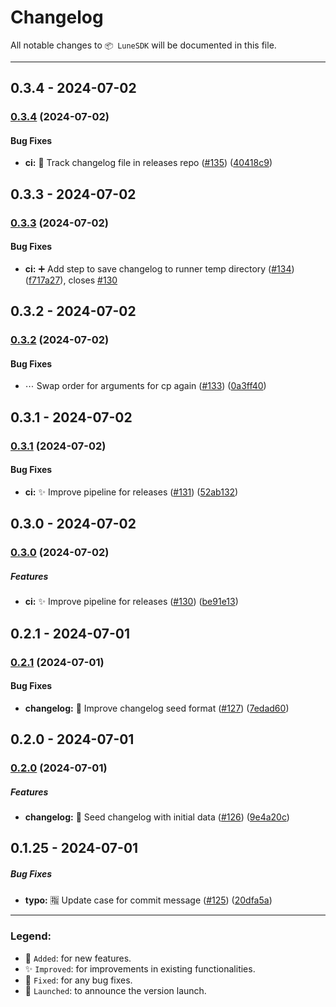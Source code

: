 # Changelog

All notable changes to `📦 LuneSDK` will be documented in this file.


---

## 0.3.4 - 2024-07-02

### [0.3.4](https://github.com/Lune-Technologies/LuneBank/compare/v0.3.3...v0.3.4) (2024-07-02)

#### Bug Fixes

* **ci:** 🔌 Track changelog file in releases repo ([#135](https://github.com/Lune-Technologies/LuneBank/issues/135)) ([40418c9](https://github.com/Lune-Technologies/LuneBank/commit/40418c98ab654bf6f4c4e1b4141043f43d9186c3))

## 0.3.3 - 2024-07-02

### [0.3.3](https://github.com/Lune-Technologies/LuneBank/compare/v0.3.2...v0.3.3) (2024-07-02)

#### Bug Fixes

* **ci:** ➕ Add step to save changelog to runner temp directory ([#134](https://github.com/Lune-Technologies/LuneBank/issues/134)) ([f717a27](https://github.com/Lune-Technologies/LuneBank/commit/f717a27282ce865eaeeca11255fe64bb17c62678)), closes [#130](https://github.com/Lune-Technologies/LuneBank/issues/130)

## 0.3.2 - 2024-07-02

### [0.3.2](https://github.com/Lune-Technologies/LuneBank/compare/v0.3.1...v0.3.2) (2024-07-02)

#### Bug Fixes

* ⋯ Swap order for arguments for cp again ([#133](https://github.com/Lune-Technologies/LuneBank/issues/133)) ([0a3ff40](https://github.com/Lune-Technologies/LuneBank/commit/0a3ff404ac60b6c22ee001da0cdff604bc26c0be))

## 0.3.1 - 2024-07-02

### [0.3.1](https://github.com/Lune-Technologies/LuneBank/compare/v0.3.0...v0.3.1) (2024-07-02)

#### Bug Fixes

* **ci:** ✨ Improve pipeline for releases ([#131](https://github.com/Lune-Technologies/LuneBank/issues/131)) ([52ab132](https://github.com/Lune-Technologies/LuneBank/commit/52ab132e987126f2a45e5aab4dff2cf040456e0d))

## 0.3.0 - 2024-07-02

### [0.3.0](https://github.com/Lune-Technologies/LuneBank/compare/v0.2.1...v0.3.0) (2024-07-02)

##### Features

* **ci:** ✨ Improve pipeline for releases ([#130](https://github.com/Lune-Technologies/LuneBank/issues/130)) ([be91e13](https://github.com/Lune-Technologies/LuneBank/commit/be91e13e8f28f83fa62d2503cc44d3799079b663))

## 0.2.1 - 2024-07-01

### [0.2.1](https://github.com/Lune-Technologies/LuneBank/compare/v0.2.0...v0.2.1) (2024-07-01)

#### Bug Fixes

* **changelog:** 📝 Improve changelog seed format ([#127](https://github.com/Lune-Technologies/LuneBank/issues/127)) ([7edad60](https://github.com/Lune-Technologies/LuneBank/commit/7edad60fce1b74b9cfde7d211675b71a330d7d8d))

## 0.2.0 - 2024-07-01

### [0.2.0](https://github.com/Lune-Technologies/LuneBank/compare/v0.1.25...v0.2.0) (2024-07-01)

##### Features

* **changelog:** 📜 Seed changelog with initial data ([#126](https://github.com/Lune-Technologies/LuneBank/issues/126)) ([9e4a20c](https://github.com/Lune-Technologies/LuneBank/commit/9e4a20cb2a9da75cf99813c8964f7074d62f5d06))

## 0.1.25 - 2024-07-01

##### Bug Fixes

* **typo:** 🈯 Update case for commit message ([#125](https://github.com/Lune-Technologies/LuneBank/issues/125)) ([20dfa5a](https://github.com/Lune-Technologies/LuneBank/commit/20dfa5a165ec2247b244db3191055c37d16143b1))


---

### Legend:

- 🎉 `Added`: for new features.
- ✨ `Improved`: for improvements in existing functionalities.
- 🐛 `Fixed`: for any bug fixes.
- 🚀 `Launched`: to announce the version launch.
